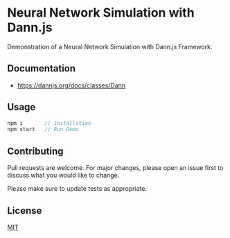 # Neural Network Simulation with Dann.js
Demonstration of a Neural Network Simulation with Dann.js Framework.

## Documentation

- https://dannjs.org/docs/classes/Dann

## Usage

```js
npm i       // Installation
npm start   // Run Demo
```
## Contributing
Pull requests are welcome. For major changes, please open an issue first to discuss what you would like to change.

Please make sure to update tests as appropriate.

## License
[MIT](https://choosealicense.com/licenses/mit/)
